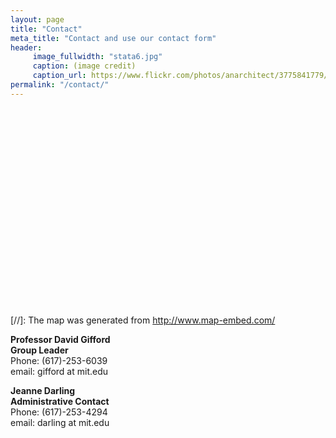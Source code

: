 ```yaml
---
layout: page
title: "Contact"
meta_title: "Contact and use our contact form"
header:
     image_fullwidth: "stata6.jpg"
     caption: (image credit)
     caption_url: https://www.flickr.com/photos/anarchitect/3775841779/
permalink: "/contact/"
---
```

<script type="text/javascript" src="http://maps.google.com/maps/api/js?sensor=false"></script><div style="overflow:hidden;height:300px;width:400px;"><div id="gmap_canvas" style="height:300px;width:400px;"></div><style>#gmap_canvas img{max-width:none!important;background:none!important}</style><a class="google-map-code" href="http://premium-wordpress-themes.org" id="get-map-data">Gifford Lab @ MIT</a></div><script type="text/javascript"> function init_map(){var myOptions = {zoom:14,center:new google.maps.LatLng(42.3618641,-71.0905626),mapTypeId: google.maps.MapTypeId.ROADMAP};map = new google.maps.Map(document.getElementById("gmap_canvas"), myOptions);marker = new google.maps.Marker({map: map,position: new google.maps.LatLng(42.3618641, -71.0905626)});infowindow = new google.maps.InfoWindow({content:"<b>Gifford Lab @ MIT</b><br/>32 Vassar Street, G-542<br/> Cambridge, MA, 02139" });google.maps.event.addListener(marker, "click", function(){infowindow.open(map,marker);});infowindow.open(map,marker);}google.maps.event.addDomListener(window, 'load', init_map);</script>
<br>

[//]: The map was generated from http://www.map-embed.com/

**Professor David Gifford  
Group Leader**  
Phone: (617)-253-6039  
email: gifford at mit.edu 

**Jeanne Darling  
Administrative Contact**  
Phone: (617)-253-4294  
email: darling at mit.edu


